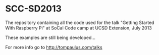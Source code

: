 SCC-SD2013
==========

The repository containing all the code used for the talk "Getting Started With Raspberry Pi" at SoCal Code camp at UCSD Extension, July 2013

These examples are still being developed...

For more info go to http://tompaulus.com/talks